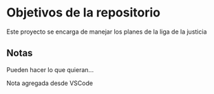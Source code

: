 # Objetivos de la repositorio

Este proyecto se encarga de manejar los planes de la liga de la justicia


## Notas
Pueden hacer lo que quieran...


Nota agregada desde VSCode